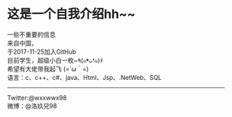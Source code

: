 # 这是一个自我介绍hh~~   
一些不重要的信息      
来自中国，   
于2017-11-25加入GitHub   
目前学生，超级小白一枚~٩(๑❛ᴗ❛๑)۶   
希望有大佬带我起飞 (=´ω｀=)   
语言：c、c++、c#、java、Html、Jsp、.NetWeb、SQL   

--------
Twitter:@wxxwwx98   
微博：@洛玖兒98    
